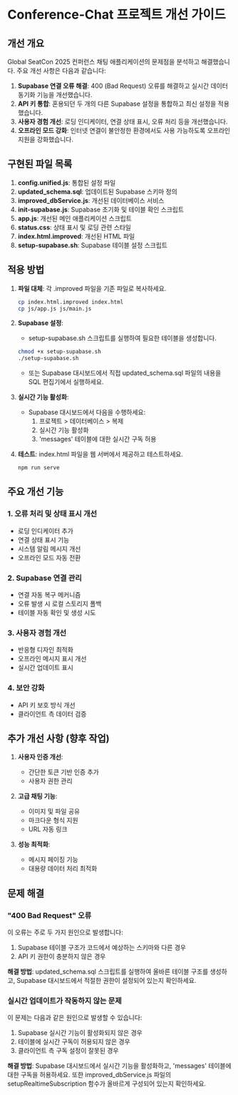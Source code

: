 # Conference-Chat 프로젝트 개선 가이드

## 개선 개요

Global SeatCon 2025 컨퍼런스 채팅 애플리케이션의 문제점을 분석하고 해결했습니다. 주요 개선 사항은 다음과 같습니다:

1. **Supabase 연결 오류 해결**: 400 (Bad Request) 오류를 해결하고 실시간 데이터 동기화 기능을 개선했습니다.
2. **API 키 통합**: 혼용되던 두 개의 다른 Supabase 설정을 통합하고 최신 설정을 적용했습니다.
3. **사용자 경험 개선**: 로딩 인디케이터, 연결 상태 표시, 오류 처리 등을 개선했습니다.
4. **오프라인 모드 강화**: 인터넷 연결이 불안정한 환경에서도 사용 가능하도록 오프라인 지원을 강화했습니다.

## 구현된 파일 목록

1. **config.unified.js**: 통합된 설정 파일
2. **updated_schema.sql**: 업데이트된 Supabase 스키마 정의
3. **improved_dbService.js**: 개선된 데이터베이스 서비스
4. **init-supabase.js**: Supabase 초기화 및 테이블 확인 스크립트
5. **app.js**: 개선된 메인 애플리케이션 스크립트
6. **status.css**: 상태 표시 및 로딩 관련 스타일
7. **index.html.improved**: 개선된 HTML 파일
8. **setup-supabase.sh**: Supabase 테이블 설정 스크립트

## 적용 방법

1. **파일 대체**: 각 .improved 파일을 기존 파일로 복사하세요.
   ```bash
   cp index.html.improved index.html
   cp js/app.js js/main.js
   ```

2. **Supabase 설정**:
   - setup-supabase.sh 스크립트를 실행하여 필요한 테이블을 생성합니다.
   ```bash
   chmod +x setup-supabase.sh
   ./setup-supabase.sh
   ```
   - 또는 Supabase 대시보드에서 직접 updated_schema.sql 파일의 내용을 SQL 편집기에서 실행하세요.

3. **실시간 기능 활성화**:
   - Supabase 대시보드에서 다음을 수행하세요:
     1. 프로젝트 > 데이터베이스 > 복제
     2. 실시간 기능 활성화
     3. 'messages' 테이블에 대한 실시간 구독 허용

4. **테스트**: index.html 파일을 웹 서버에서 제공하고 테스트하세요.
   ```bash
   npm run serve
   ```

## 주요 개선 기능

### 1. 오류 처리 및 상태 표시 개선
- 로딩 인디케이터 추가
- 연결 상태 표시 기능
- 시스템 알림 메시지 개선
- 오프라인 모드 자동 전환

### 2. Supabase 연결 관리
- 연결 자동 복구 메커니즘
- 오류 발생 시 로컬 스토리지 폴백
- 테이블 자동 확인 및 생성 시도

### 3. 사용자 경험 개선
- 반응형 디자인 최적화
- 오프라인 메시지 표시 개선
- 실시간 업데이트 표시

### 4. 보안 강화
- API 키 보호 방식 개선
- 클라이언트 측 데이터 검증

## 추가 개선 사항 (향후 작업)

1. **사용자 인증 개선**:
   - 간단한 토큰 기반 인증 추가
   - 사용자 권한 관리

2. **고급 채팅 기능**:
   - 이미지 및 파일 공유
   - 마크다운 형식 지원
   - URL 자동 링크

3. **성능 최적화**:
   - 메시지 페이징 기능
   - 대용량 데이터 처리 최적화

## 문제 해결

### "400 Bad Request" 오류
이 오류는 주로 두 가지 원인으로 발생합니다:
1. Supabase 테이블 구조가 코드에서 예상하는 스키마와 다른 경우
2. API 키 권한이 충분하지 않은 경우

**해결 방법**: updated_schema.sql 스크립트를 실행하여 올바른 테이블 구조를 생성하고, Supabase 대시보드에서 적절한 권한이 설정되어 있는지 확인하세요.

### 실시간 업데이트가 작동하지 않는 문제
이 문제는 다음과 같은 원인으로 발생할 수 있습니다:
1. Supabase 실시간 기능이 활성화되지 않은 경우
2. 테이블에 실시간 구독이 허용되지 않은 경우
3. 클라이언트 측 구독 설정이 잘못된 경우

**해결 방법**: Supabase 대시보드에서 실시간 기능을 활성화하고, 'messages' 테이블에 대한 구독을 허용하세요. 또한 improved_dbService.js 파일의 setupRealtimeSubscription 함수가 올바르게 구성되어 있는지 확인하세요.
